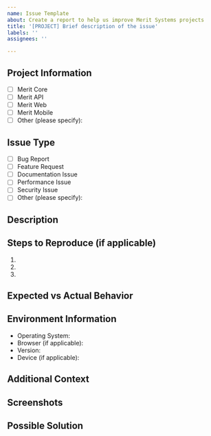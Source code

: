 ```yaml
---
name: Issue Template
about: Create a report to help us improve Merit Systems projects
title: '[PROJECT] Brief description of the issue'
labels: ''
assignees: ''

---
```


## Project Information
<!-- Which Merit Systems project is this issue related to? -->
- [ ] Merit Core
- [ ] Merit API
- [ ] Merit Web
- [ ] Merit Mobile
- [ ] Other (please specify): 

## Issue Type
<!-- What type of issue is this? -->
- [ ] Bug Report
- [ ] Feature Request
- [ ] Documentation Issue
- [ ] Performance Issue
- [ ] Security Issue
- [ ] Other (please specify):

## Description
<!-- Provide a clear and concise description of the issue -->

## Steps to Reproduce (if applicable)
<!-- If this is a bug, please provide steps to reproduce the behavior -->
1. 
2. 
3. 

## Expected vs Actual Behavior
<!-- What did you expect to happen? What actually happened? -->

## Environment Information
<!-- Please provide relevant environment details -->
- Operating System:
- Browser (if applicable):
- Version:
- Device (if applicable):

## Additional Context
<!-- Add any other context about the issue here -->

## Screenshots
<!-- If applicable, add screenshots to help explain your issue -->

## Possible Solution
<!-- If you have suggestions on how to fix the issue, please describe them here --> 